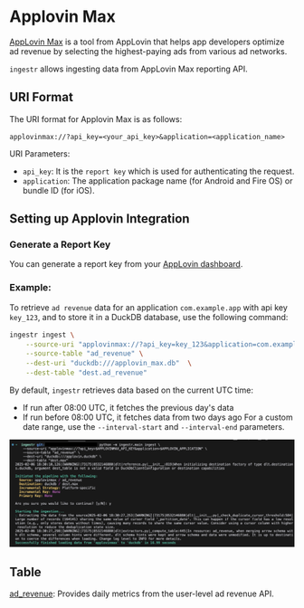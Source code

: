 # Applovin Max
[AppLovin Max](https://developers.applovin.com/en/max/getting-started/) is a tool from AppLovin that helps app developers optimize ad revenue by selecting the highest-paying ads from various ad networks.

`ingestr` allows ingesting data from AppLovin Max reporting API.

## URI Format
The URI format for Applovin Max is as follows:
```
applovinmax://?api_key=<your_api_key>&application=<application_name>
```

URI Parameters:
- `api_key`: It is the `report key` which is used for authenticating the request.
- `application`: The application package name (for Android and Fire OS) or bundle ID (for iOS).

## Setting up Applovin Integration

### Generate a Report Key
You can generate a report key from your [AppLovin dashboard](https://developers.applovin.com/en/max/max-dashboard/account/account-info/#keys).

### Example:
To retrieve `ad revenue` data for an application `com.example.app` with api key `key_123`, and to store it in a DuckDB database, use the following command:

```sh
ingestr ingest \
    --source-uri "applovinmax://?api_key=key_123&application=com.example.app" \
    --source-table "ad_revenue" \
    --dest-uri "duckdb:///applovin_max.db"  \
    --dest-table "dest.ad_revenue"
```
By default, `ingestr` retrieves data based on the current UTC time:
- If run after 08:00 UTC, it fetches the previous day's data
- If run before 08:00 UTC, it fetches data from two days ago
For a custom date range, use the `--interval-start` and `--interval-end` parameters.

<img alt="applovin_max_img" src="../media/applovin_max.png"/>

## Table
[ad_revenue](https://developers.applovin.com/en/max/reporting-apis/user-level-ad-revenue-api/): Provides daily metrics from the user-level ad revenue API. 
